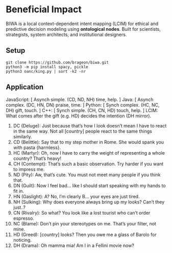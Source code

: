 # Beneficial Impact

BIWA is a local context-dependent intent mapping (LCIM) for ethical and predictive decision modeling using **ontological nodes**. Built for scientists, strategists, system architects, and institutional designers.

<h2>Setup</h2>

```
git clone https://github.com/brageon/biwa.git
python3 -m pip install spacy, pickle
python3 oanc/king.py | sort -k2 -nr
```

<h2>Application</h2>

JavaScript: [ Asynch simple. (CD, ND, NH) time, help. ] Java: [ Asynch complex. (DC, HN, DN) praise, time. ] Python: [ Synch complex. (HC, NC, DH) gift, touch. ] C++: [ Synch simple. (CH, CN, HD) touch, help. ] LCIM: What comes after the gift (e.g. HD) decides the intention (DH mirror). 

1. DC (Deluge): Just because that’s how I look doesn’t mean I have to react in the same way. Not all [country] people react to the same things similarly.
2. CD (Belittle): Say that to my step mother in Rome. She would spank you with pasta {harmless}. 
3. HC (Martyr): Oh, now I have to carry the weight of representing a whole country? That’s heavy!
4. CH (Contempt): That’s such a basic observation. Try harder if you want to impress me.
5. ND (Pity): Aw, that’s cute. You must not meet many people if you think that.
6. DN (Guilt): Now I feel bad… like I should start speaking with my hands to fit in.
7. HN (Gaslight): A? No, I’m clearly B… your eyes are just tired.
8. NH (Sulking): Why does everyone always bring up my looks? Can’t they just..?
9. CN (Rivalry): So what? You look like a lost tourist who can’t order espresso.
10. NC (Blame): Don’t pin your stereotypes on me. That’s your filter, not mine.
11. HD (Greed): [country] looks? Then you owe me a glass of Barolo for noticing.
12. DH (Drama): Oh mamma mia! Am I in a Fellini movie now?
